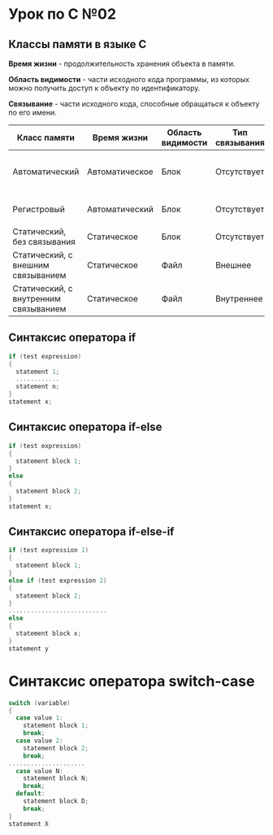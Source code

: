 # Урок по C №02

## Классы памяти в языке C

**Время жизни** - продолжительность хранения объекта в памяти.

**Область видимости** - части исходного кода программы, из которых можно получить доступ к объекту по идентификатору.

**Связывание** - части исходного кода, способные обращаться к объекту по его имени.


| Класс памяти                          | Время жизни    | Область видимости | Тип связывания | Точка определения                       |
|---------------------------------------|----------------|-------------------|----------------|-----------------------------------------|
| Автоматический                        | Автоматическое | Блок              | Отсутствует    | В пределах блока, опционально ``auto``` |
| Регистровый                           | Автоматический | Блок              | Отсутствует    | В пределах блока, ```register```        |
| Статический, без связывания           | Статическое    | Блок              | Отсутствует    | В пределах блока, ```static```          |
| Статический, с внешним связыванием    | Статическое    | Файл              | Внешнее        | Вне функции                             |
| Статический, с внутренним связыванием | Статическое    | Файл              | Внутреннее     | Вне функций, ```static```               

## Синтаксис оператора if

```c
if (test expression)
{
  statement 1; 
  ............
  statement n;
}
statement x;
```

## Синтаксис оператора if-else

```c
if (test expression)
{
  statement block 1; 
} 
else
{
  statement block 2;
}
statement x;
```

## Синтаксис оператора if-else-if
```c
if (test expression 1)
{
  statement block 1;
}
else if (test expression 2)
{
  statement block 2; 
}
........................... 
else 
{
  statement block x;
}
statement y
```

# Синтаксис оператора switch-case
```c
switch (variable)
{
  case value 1: 
    statement block 1;
    break;
  case value 2:
    statement block 2;
    break; 
.....................
  case value N:
    statement block N;
    break; 
  default:
    statement block D;
    break;
}
statement X
```